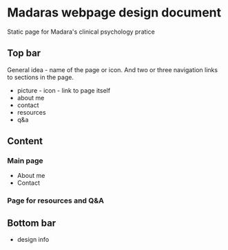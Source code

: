 # Madaras webpage design document
Static page for Madara's clinical psychology pratice
## Top bar
General idea - name of the page or icon. And two or three navigation links to sections in the page.
- picture - icon - link to page itself
- about me
- contact
- resources
- q&a
## Content
### Main page
- About me
- Contact
### Page for resources and Q&A
## Bottom bar
- design info
